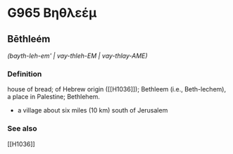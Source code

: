 # G965 Βηθλεέμ

## Bēthleém

_(bayth-leh-em' | vay-thleh-EM | vay-thlay-AME)_

### Definition

house of bread; of Hebrew origin ([[H1036]]); Bethleem (i.e., Beth-lechem), a place in Palestine; Bethlehem.

- a village about six miles (10 km) south of Jerusalem

### See also

[[H1036]]

